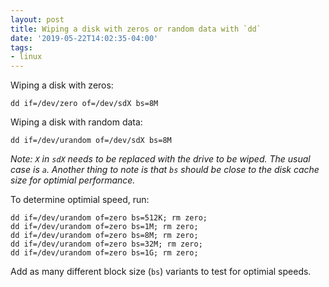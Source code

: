 ```yaml
---
layout: post
title: Wiping a disk with zeros or random data with `dd`
date: '2019-05-22T14:02:35-04:00'
tags:
- linux
---
```

Wiping a disk with zeros:

    dd if=/dev/zero of=/dev/sdX bs=8M

Wiping a disk with random data:

    dd if=/dev/urandom of=/dev/sdX bs=8M

_Note: `X` in `sdX` needs to be replaced with the drive to be wiped. The usual case is `a`. Another thing to note is that `bs` should be close to the disk cache size for optimial performance._

To determine optimial speed, run:

    dd if=/dev/urandom of=zero bs=512K; rm zero;
    dd if=/dev/urandom of=zero bs=1M; rm zero;
    dd if=/dev/urandom of=zero bs=8M; rm zero;
    dd if=/dev/urandom of=zero bs=32M; rm zero;
    dd if=/dev/urandom of=zero bs=1G; rm zero;

Add as many different block size (`bs`) variants to test for optimial speeds.
